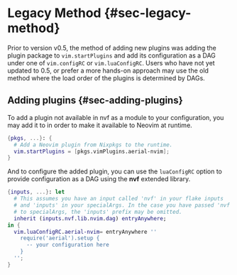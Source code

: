# Legacy Method {#sec-legacy-method}

Prior to version v0.5, the method of adding new plugins was adding the plugin
package to `vim.startPlugins` and add its configuration as a DAG under one of
`vim.configRC` or `vim.luaConfigRC`. Users who have not yet updated to 0.5, or
prefer a more hands-on approach may use the old method where the load order of
the plugins is determined by DAGs.

## Adding plugins {#sec-adding-plugins}

To add a plugin not available in nvf as a module to your configuration, you may
add it to [](#opt-vim.startPlugins) in order to make it available to Neovim at
runtime.

```nix
{pkgs, ...}: {
  # Add a Neovim plugin from Nixpkgs to the runtime.
  vim.startPlugins = [pkgs.vimPlugins.aerial-nvim];
}
```

And to configure the added plugin, you can use the `luaConfigRC` option to
provide configuration as a DAG using the **nvf** extended library.

```nix
{inputs, ...}: let
  # This assumes you have an input called 'nvf' in your flake inputs
  # and 'inputs' in your specialArgs. In the case you have passed 'nvf'
  # to specialArgs, the 'inputs' prefix may be omitted.
  inherit (inputs.nvf.lib.nvim.dag) entryAnywhere;
in {
  vim.luaConfigRC.aerial-nvim= entryAnywhere ''
    require('aerial').setup {
      -- your configuration here
    }
  '';
}
```
